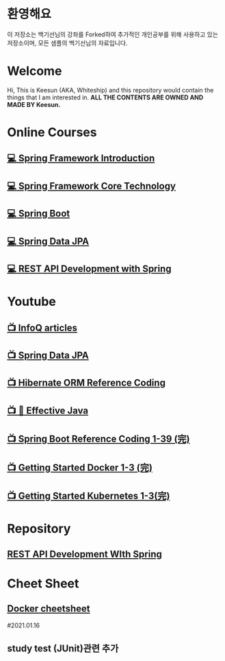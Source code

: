# 환영해요
이 저장소는 백기선님의 강좌를 Forked하여 추가적인 개인공부를 위해 사용하고 있는 저장소이며, 모든 샘플의 백기선님의 자료입니다.

# Welcome
Hi, This is Keesun (AKA, Whiteship) and this repository would contain the things that I am interested in.
**ALL THE CONTENTS ARE OWNED AND MADE BY Keesun.**

# Online Courses
## [:computer: Spring Framework Introduction](https://www.inflearn.com/course/spring/)
## [:computer: Spring Framework Core Technology](https://www.inflearn.com/course/spring-framework_core/)
## [:computer: Spring Boot](https://www.inflearn.com/course/%EC%8A%A4%ED%94%84%EB%A7%81%EB%B6%80%ED%8A%B8/)
## [:computer: Spring Data JPA](https://www.inflearn.com/course/%EC%8A%A4%ED%94%84%EB%A7%81-%EB%8D%B0%EC%9D%B4%ED%84%B0-jpa/)
## [:computer: REST API Development with Spring](https://www.inflearn.com/course/spring_rest-api/)

# Youtube
## [:tv: InfoQ articles](infoq.md)
## [:tv: Spring Data JPA](spring-data-jpa-reference-coding.md)
## [:tv: Hibernate ORM Reference Coding](hibernate-orm-reference-coding.md)
## [:tv: :book: Effective Java](https://github.com/keesun/study/tree/master/effective-java)
## [:tv: Spring Boot Reference Coding 1-39 (完)](spring-boot-reference-coding.md)
## [:tv: Getting Started Docker 1-3 (完)](doker-getting-started.md)
## [:tv: Getting Started Kubernetes 1-3(完)](kubernetes-getting-started.md)

# Repository
## [REST API Development WIth Spring](https://github.com/keesun/study/tree/master/rest-api-with-spring)

# Cheet Sheet
## [Docker cheetsheet](docker-cmds.md)

#2021.01.16
## study test (JUnit)관련 추가

